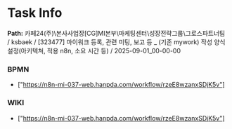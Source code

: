 # Task Info

**Path:** 카페24(주)\본사사업장\[CG]MI본부\마케팅센터\성장전략그룹\그로스파트너팀 / ksbaek / [323477] 마이워크 등록, 관련 미팅, 보고 등 _ (기존 mywork) 작성 양식 설정(아키텍쳐, 적용 n8n, 소요 시간 등) / 2025-09-01_00-00-00

### BPMN
- ["https://n8n-mi-037-web.hanpda.com/workflow/rzeE8wzanxSDjK5v"]

### WIKI
- ["https://n8n-mi-037-web.hanpda.com/workflow/rzeE8wzanxSDjK5v"]

